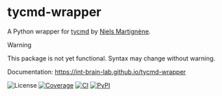 # tycmd-wrapper

A Python wrapper for [tycmd](https://koromix.dev/tytools) by [Niels 
Martignène](https://github.com/Koromix/).

> [!WARNING]
> This package is not yet functional.
> Syntax may change without warning.

Documentation: https://int-brain-lab.github.io/tycmd-wrapper

![License](https://img.shields.io/github/license/int-brain-lab/tycmd-wrapper)
[![Coverage](https://img.shields.io/coverallsCoverage/github/int-brain-lab/tycmd-wrapper)](https://coveralls.io/github/int-brain-lab/tycmd-wrapper)
[![CI](https://github.com/int-brain-lab/tycmd-wrapper/actions/workflows/testing.yaml/badge.svg)](https://github.com/int-brain-lab/tycmd-wrapper/actions)
[![PyPI](https://img.shields.io/pypi/v/tycmd-wrapper)](https://pypi.org/project/tycmd-wrapper/)
